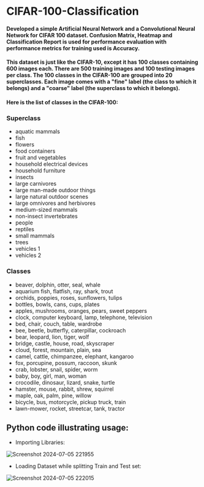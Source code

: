 # CIFAR-100-Classification
#### Developed a simple Artificial Neural Network and a Convolutional Neural Network for CIFAR 100 dataset. Confusion Matrix, Heatmap and Classification Report is used for performance evaluation with performance metrics for training used is Accuracy.
#### This dataset is just like the CIFAR-10, except it has 100 classes containing 600 images each. There are 500 training images and 100 testing images per class. The 100 classes in the CIFAR-100 are grouped into 20 superclasses. Each image comes with a "fine" label (the class to which it belongs) and a "coarse" label (the superclass to which it belongs).
#### Here is the list of classes in the CIFAR-100:

### Superclass	
- aquatic mammals	
- fish	
- flowers	
- food containers	
- fruit and vegetables	
- household electrical devices	
- household furniture	
- insects	
- large carnivores	
- large man-made outdoor things	
- large natural outdoor scenes	
- large omnivores and herbivores	
- medium-sized mammals	
- non-insect invertebrates	
- people	
- reptiles	
- small mammals	
- trees	
- vehicles 1	
- vehicles 2	

### Classes
- beaver, dolphin, otter, seal, whale
- aquarium fish, flatfish, ray, shark, trout
- orchids, poppies, roses, sunflowers, tulips
- bottles, bowls, cans, cups, plates
- apples, mushrooms, oranges, pears, sweet peppers
- clock, computer keyboard, lamp, telephone, television
- bed, chair, couch, table, wardrobe
- bee, beetle, butterfly, caterpillar, cockroach
- bear, leopard, lion, tiger, wolf
- bridge, castle, house, road, skyscraper
- cloud, forest, mountain, plain, sea
- camel, cattle, chimpanzee, elephant, kangaroo
- fox, porcupine, possum, raccoon, skunk
- crab, lobster, snail, spider, worm
- baby, boy, girl, man, woman
- crocodile, dinosaur, lizard, snake, turtle
- hamster, mouse, rabbit, shrew, squirrel
- maple, oak, palm, pine, willow
- bicycle, bus, motorcycle, pickup truck, train
- lawn-mower, rocket, streetcar, tank, tractor

## Python code illustrating usage:
- Importing Libraries:

![Screenshot 2024-07-05 221955](https://github.com/twishackaul/CIFAR-100-Classification/assets/107127632/2490a57f-a006-4b42-91b9-642a7a1f7292)

- Loading Dataset while splitting Train and Test set:

![Screenshot 2024-07-05 222015](https://github.com/twishackaul/CIFAR-100-Classification/assets/107127632/2be583f6-98a8-4fb6-9ea7-9f9a36a3502c)


